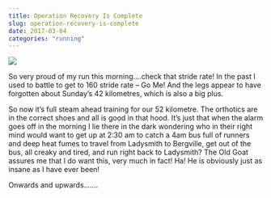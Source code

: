 ```yaml
---
title: Operation Recovery Is Complete
slug: operation-recovery-is-complete
date: 2017-03-04
categories: "running"
---
```


<p><img src="https://res.cloudinary.com/dy6grlu8z/image/upload/v1558841706/kkmaiojb7tledbsh9t1z.jpg"/></p>
<p>So very proud of my run this morning….check that stride rate! In the past I used to battle to get to 160 stride rate – Go Me! And the legs appear to have forgotten about Sunday’s 42 kilometres, which is also a big plus.</p>
<p>So now it’s full steam ahead training for our 52 kilometre. The orthotics are in the correct shoes and all is good in that hood. It’s just that when the alarm goes off in the morning I lie there in the dark wondering who in their right mind would want to get up at 2:30 am to catch a 4am bus full of runners and deep heat fumes to travel from Ladysmith to Bergville, get out of the bus, all creaky and tired, and run right back to Ladysmith? The Old Goat assures me that I do want this, very much in fact! Ha! He is obviously just as insane as I have ever been!</p>
<p>Onwards and upwards…….</p>
<p> </p>








